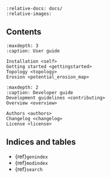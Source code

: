 ```{include} ../README.md
:relative-docs: docs/
:relative-images:
```

## Contents

```{toctree}
:maxdepth: 3
:caption: User guide

Installation <self>
Getting started <gettingstarted>
Topology <topology>
Erosion <potential_erosion_map>
```

```{toctree}
:maxdepth: 2
:caption: Developer guide
Development guidelines <contributing>
Overview <overview>

Authors <authors>
Changelog <changelog>
License <license>
```

## Indices and tables

* {ref}`genindex`
* {ref}`modindex`
* {ref}`search`

[Sphinx]: http://www.sphinx-doc.org/
[Markdown]: https://daringfireball.net/projects/markdown/
[reStructuredText]: http://www.sphinx-doc.org/en/master/usage/restructuredtext/basics.html
[MyST]: https://myst-parser.readthedocs.io/en/latest/
